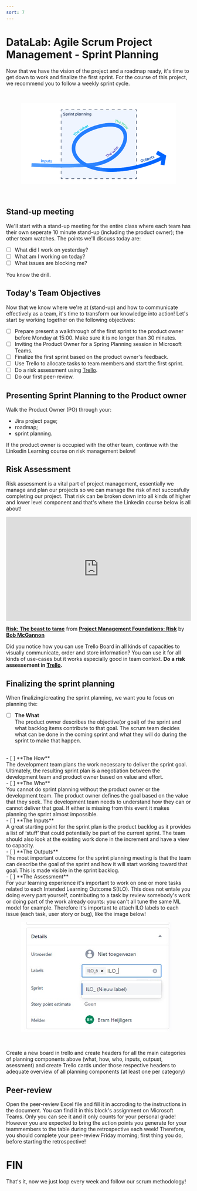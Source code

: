 ```yaml
---
sort: 7
---
```


# DataLab: Agile Scrum Project Management - Sprint Planning

Now that we have the vision of the project and a roadmap ready, it's time
to get down to work and finalize the first sprint. For the course of this project,
we recommend you to follow a weekly sprint cycle.

<br>
<figure>
      <img src=".\assets\sp.PNG" />
</figure>
<br>

## Stand-up meeting
We'll start with a stand-up meeting for the entire class where each team has their own seperate 10 minute stand-up (including the product owner); the other team watches. The points we'll discuss today are:
- [ ] What did I work on yesterday?
- [ ] What am I working on today?
- [ ] What issues are blocking me?

You know the drill.

## Today's Team Objectives
Now that we know where we're at (stand-up) and how to communicate effectively as a team, it's time to transform our knowledge into action! Let's start by working together on the following objectives:
- [ ] Prepare present a walkthrough of the first sprint to the product owner before Monday at 15:00. Make sure it is no longer than 30 minutes.
- [ ] Inviting the Product Owner for a Spring Planning session in Microsoft Teams.
- [ ] Finalize the first sprint based on the product owner's feedback.
- [ ] Use Trello to allocate tasks to team members and start the first sprint.
- [ ] Do a risk assessment using [Trello](https://youtu.be/LnPlT_Qz4Uo).
- [ ] Do our first peer-review.

## Presenting Sprint Planning to the Product owner
Walk the Product Owner (PO) through your:
- Jira project page;
- roadmap;
- sprint planning.

If the product owner is occupied with the other team, continue with the Linkedin Learning course on risk management below!

## Risk Assessment
Risk assessment is a vital part of project management, essentially we manage and plan our projects so we can manage the risk of not succesfully completing our project. That risk can be broken down into all kinds of higher and lower level component and that's where the Linkedin course below is all about! 

<div style="position:relative;height:0;padding-bottom:56.25%"><iframe width="640" height="360" src="https://www.linkedin.com/learning/embed/project-management-foundations-risk-3/risk-the-beast-to-tame?autoplay=false&claim=AQE52_K6IoIJ2QAAAYBvwComNKMMuMPcd2VO2ECHtTqmE824PxYWEEYFvj5NNa9QGlanndKFRrqyQltjjNNNaTaWnKo44DlDLUvQQHqrn4A1c9zfMnnwfOZpJKwt3HGXODrTRadarNFUylxwUyuLG0Q1RCMRyfmWlWoUiDdLUBBspOq7J8Ffmwygd0m-YKxrwLCsMIdfQFzQKCbHn_2U54fwbHVbJkDaOCwUgappxdAFg7TsopDXikI02ohH08v4FFRo4DybkgfTQZlTY7ekQP3KzLzEGSjsEdF0Ft18nQ47Z7V6HyvThDBFiEAsWKnMPhGmQaavwT5GPOw8aqIrZD2lSbZ8vqSysf6cXLa37XB4rPWUX6fMaidTf_1gl6SxhegOBGgD7HF0ieNPozbOCXHs_Ol--OOvBq7AqxNXjTJn9A3zw5Ub640LfQis3Nrx2XMSYVbbYSvDFnAaxK8lGCsYL2eLtZJ7Uwxz3bJXP5ni7AFG7xryN06L0rag24OA7hvIpdksvpGS5MTApHbx2ozQXLhdAaz7eAX7V0Q3qoeTNoNLSZgSr6iDY4P13xCAg0yi_vd13MkM_Ovk2FKNlAArBFhQaIUM4AfCxjr6yCNHDaFInZwJpBF7pEFYR21nh0sSV9jUa1sizHFuM8Ucjo_Z9w8y9vjHJlp2d46n796T_EHBhjLTlr2lraHvtT-kgHJh9z45EKKrtV1UBPMzjhuXjGpdFYO8FQ0HV0ZbjQeYDKUr&lipi=urn%3Ali%3Apage%3Ad_learning_content%3B2l6fBfcGS1iEw1CmaFieMw%3D%3D&licu" mozallowfullscreen="true" webkitallowfullscreen="true" allowfullscreen="true" frameborder="0" style="position:absolute;width:100%;height:100%;left:0"></iframe></div><p><strong><a href="https://www.linkedin.com/learning/project-management-foundations-risk-3/risk-the-beast-to-tame?trk=embed_lil">Risk: The beast to tame</a></strong> from <strong><a href="https://www.linkedin.com/learning/project-management-foundations-risk-3?trk=embed_lil">Project Management Foundations: Risk</a></strong> by <strong><a href="https://www.linkedin.com/learning/instructors/bob-mcgannon?trk=embed_lil">Bob McGannon</a></strong></p>

Did you notice how you can use Trello Board in all kinds of capacities to visually communicate, order and store information? You can use it for all kinds of use-cases but it works especially good in team context.  **Do a risk assessement in [Trello](https://youtu.be/LnPlT_Qz4Uo).**




## Finalizing the sprint planning
When finalizing/creating the sprint planning, we want you to focus on planning the:

- [ ] **The What** <br>
  The product owner describes the objective(or goal) of the sprint and what
  backlog items contribute to that goal. The scrum team decides what can be done
  in the coming sprint and what they will do during the sprint to make that happen.
<br>
- [ ] **The How** <br>
  The development team plans the work necessary to deliver the sprint goal.
  Ultimately, the resulting sprint plan is a negotiation between the
  development team and product owner based on value and effort.
<br>
- [ ] **The Who** <br>
  You cannot do sprint planning without the product owner or the development
  team. The product owner defines the goal based on the value that they seek.
  The development team needs to understand how they can or cannot deliver that
   goal. If either is missing from this event it makes planning the sprint almost
    impossible.
<br>
- [ ] **The Inputs** <br>
  A great starting point for the sprint plan is the product backlog as it
  provides a list of ‘stuff’ that could potentially be part of the current
  sprint. The team should also look at the existing work done in the
  increment and have a view to capacity.
<br>
- [ ] **The Outputs** <br>
  The most important outcome for the sprint planning meeting is
  that the team can describe the goal of the sprint and how it will
  start working toward that goal. This is made visible in the sprint backlog.
<br>
- [ ] **The Assessment** <br>
  For your learning experience it's important to work on one or more tasks
  related to each Intended Learning Outcome S(ILO). This does not entale you doing every part yourself, contributing to a task by review somebody's work or doing part of the work already counts: you can't all tune the same ML model for example. Therefore it's important to attach ILO labels to each issue (each task, user story or bug), like the image below!
  <br>
  <figure>
        <img src=".\assets\Add ILO as label.jpg" />
  </figure>
  <br>

Create a new board in trello and create headers for all the main categories of planning components above (what, how, who, inputs, outpust, asessment) and create Trello cards under those respective headers to adequate overview of all planning components (at least one per category) 


## Peer-review
Open the peer-review Excel file and fill it in accroding to the instructions in the document. You can find it in this block's assignment on Microsoft Teams. Only you can see it and it only counts for your personal grade! However you are expected to bring the action points you generate for your teammembers to the table during the retrospective each week! Therefore, you should complete your peer-review Friday morning; first thing you do, before starting the retrospective!

# FIN
That's it, now we just loop every week and follow our scrum methodology!
